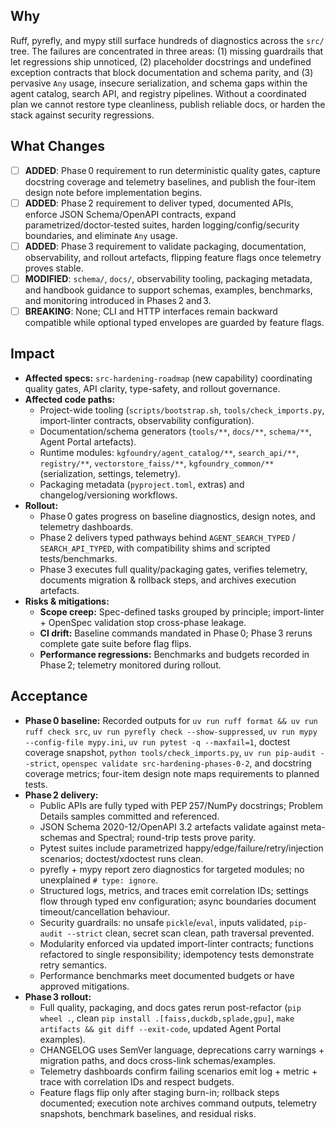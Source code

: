 ## Why
Ruff, pyrefly, and mypy still surface hundreds of diagnostics across the `src/`
tree. The failures are concentrated in three areas: (1) missing guardrails that
let regressions ship unnoticed, (2) placeholder docstrings and undefined
exception contracts that block documentation and schema parity, and
(3) pervasive `Any` usage, insecure serialization, and schema gaps within the
agent catalog, search API, and registry pipelines. Without a coordinated plan
we cannot restore type cleanliness, publish reliable docs, or harden the stack
against security regressions.

## What Changes
- [ ] **ADDED**: Phase 0 requirement to run deterministic quality gates, capture docstring coverage and telemetry baselines, and publish the four-item design note before implementation begins.
- [ ] **ADDED**: Phase 2 requirement to deliver typed, documented APIs, enforce JSON Schema/OpenAPI contracts, expand parametrized/doctor-tested suites, harden logging/config/security boundaries, and eliminate `Any` usage.
- [ ] **ADDED**: Phase 3 requirement to validate packaging, documentation, observability, and rollout artefacts, flipping feature flags once telemetry proves stable.
- [ ] **MODIFIED**: `schema/`, `docs/`, observability tooling, packaging metadata, and handbook guidance to support schemas, examples, benchmarks, and monitoring introduced in Phases 2 and 3.
- [ ] **BREAKING**: None; CLI and HTTP interfaces remain backward compatible while optional typed envelopes are guarded by feature flags.

## Impact
- **Affected specs:** `src-hardening-roadmap` (new capability) coordinating quality gates, API clarity, type-safety, and rollout governance.
- **Affected code paths:**
  - Project-wide tooling (`scripts/bootstrap.sh`, `tools/check_imports.py`, import-linter contracts, observability configuration).
  - Documentation/schema generators (`tools/**`, `docs/**`, `schema/**`, Agent Portal artefacts).
  - Runtime modules: `kgfoundry/agent_catalog/**`, `search_api/**`, `registry/**`, `vectorstore_faiss/**`, `kgfoundry_common/**` (serialization, settings, telemetry).
  - Packaging metadata (`pyproject.toml`, extras) and changelog/versioning workflows.
- **Rollout:**
  - Phase 0 gates progress on baseline diagnostics, design notes, and telemetry dashboards.
  - Phase 2 delivers typed pathways behind `AGENT_SEARCH_TYPED` / `SEARCH_API_TYPED`, with compatibility shims and scripted tests/benchmarks.
  - Phase 3 executes full quality/packaging gates, verifies telemetry, documents migration & rollback steps, and archives execution artefacts.
- **Risks & mitigations:**
  - **Scope creep:** Spec-defined tasks grouped by principle; import-linter + OpenSpec validation stop cross-phase leakage.
  - **CI drift:** Baseline commands mandated in Phase 0; Phase 3 reruns complete gate suite before flag flips.
  - **Performance regressions:** Benchmarks and budgets recorded in Phase 2; telemetry monitored during rollout.

## Acceptance
- **Phase 0 baseline:** Recorded outputs for `uv run ruff format && uv run ruff check src`, `uv run pyrefly check --show-suppressed`, `uv run mypy --config-file mypy.ini`, `uv run pytest -q --maxfail=1`, doctest coverage snapshot, `python tools/check_imports.py`, `uv run pip-audit --strict`, `openspec validate src-hardening-phases-0-2`, and docstring coverage metrics; four-item design note maps requirements to planned tests.
- **Phase 2 delivery:**
  - Public APIs are fully typed with PEP 257/NumPy docstrings; Problem Details samples committed and referenced.
  - JSON Schema 2020-12/OpenAPI 3.2 artefacts validate against meta-schemas and Spectral; round-trip tests prove parity.
  - Pytest suites include parametrized happy/edge/failure/retry/injection scenarios; doctest/xdoctest runs clean.
  - pyrefly + mypy report zero diagnostics for targeted modules; no unexplained `# type: ignore`.
  - Structured logs, metrics, and traces emit correlation IDs; settings flow through typed env configuration; async boundaries document timeout/cancellation behaviour.
  - Security guardrails: no unsafe `pickle`/`eval`, inputs validated, `pip-audit --strict` clean, secret scan clean, path traversal prevented.
  - Modularity enforced via updated import-linter contracts; functions refactored to single responsibility; idempotency tests demonstrate retry semantics.
  - Performance benchmarks meet documented budgets or have approved mitigations.
- **Phase 3 rollout:**
  - Full quality, packaging, and docs gates rerun post-refactor (`pip wheel .`, clean `pip install .[faiss,duckdb,splade,gpu]`, `make artifacts && git diff --exit-code`, updated Agent Portal examples).
  - CHANGELOG uses SemVer language, deprecations carry warnings + migration paths, and docs cross-link schemas/examples.
  - Telemetry dashboards confirm failing scenarios emit log + metric + trace with correlation IDs and respect budgets.
  - Feature flags flip only after staging burn-in; rollback steps documented; execution note archives command outputs, telemetry snapshots, benchmark baselines, and residual risks.

